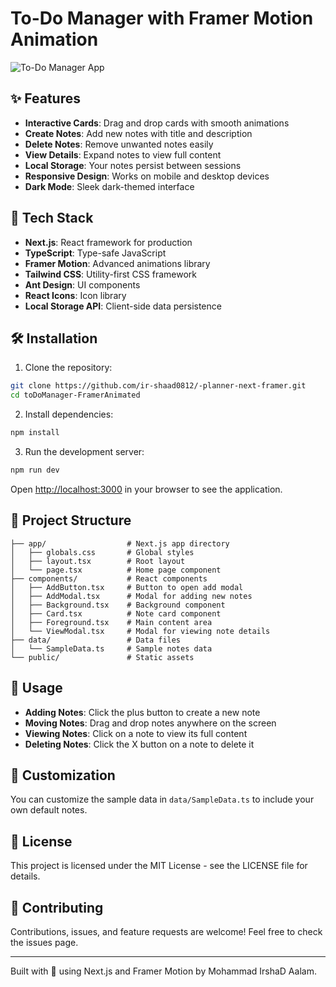 # To-Do Manager with Framer Motion Animation
![To-Do Manager App](https://i.imgur.com/example-image.png)

## ✨ Features

- **Interactive Cards**: Drag and drop cards with smooth animations
- **Create Notes**: Add new notes with title and description
- **Delete Notes**: Remove unwanted notes easily
- **View Details**: Expand notes to view full content
- **Local Storage**: Your notes persist between sessions
- **Responsive Design**: Works on mobile and desktop devices
- **Dark Mode**: Sleek dark-themed interface

## 🚀 Tech Stack

- **Next.js**: React framework for production
- **TypeScript**: Type-safe JavaScript
- **Framer Motion**: Advanced animations library
- **Tailwind CSS**: Utility-first CSS framework
- **Ant Design**: UI components
- **React Icons**: Icon library
- **Local Storage API**: Client-side data persistence

## 🛠️ Installation

1. Clone the repository:

```bash
git clone https://github.com/ir-shaad0812/-planner-next-framer.git  
cd toDoManager-FramerAnimated
```

2. Install dependencies:

```bash
npm install
```

3. Run the development server:

```bash
npm run dev
```

Open [http://localhost:3000](http://localhost:3000) in your browser to see the application.

## 📁 Project Structure

```
├── app/                  # Next.js app directory
│   ├── globals.css       # Global styles
│   ├── layout.tsx        # Root layout
│   └── page.tsx          # Home page component
├── components/           # React components
│   ├── AddButton.tsx     # Button to open add modal
│   ├── AddModal.tsx      # Modal for adding new notes
│   ├── Background.tsx    # Background component
│   ├── Card.tsx          # Note card component
│   ├── Foreground.tsx    # Main content area
│   └── ViewModal.tsx     # Modal for viewing note details
├── data/                 # Data files
│   └── SampleData.ts     # Sample notes data
└── public/               # Static assets
```

## 📝 Usage

- **Adding Notes**: Click the plus button to create a new note
- **Moving Notes**: Drag and drop notes anywhere on the screen
- **Viewing Notes**: Click on a note to view its full content
- **Deleting Notes**: Click the X button on a note to delete it

## 🔧 Customization

You can customize the sample data in `data/SampleData.ts` to include your own default notes.

## 📄 License

This project is licensed under the MIT License - see the LICENSE file for details.

## 🤝 Contributing

Contributions, issues, and feature requests are welcome! Feel free to check the issues page.

---

Built with 💌 using Next.js and Framer Motion by Mohammad IrshaD Aalam.

